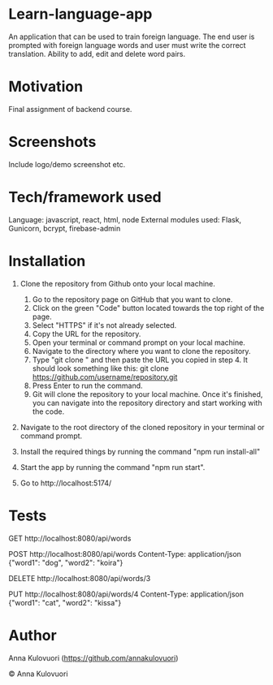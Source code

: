 
# Learn-language-app
An application that can be used to train foreign language. The end user is prompted with foreign language words and user must write the correct translation.
Ability to add, edit and delete word pairs.

# Motivation
Final assignment of backend course.

# Screenshots
Include logo/demo screenshot etc.

# Tech/framework used
Language: javascript, react, html, node
External modules used: Flask, Gunicorn, bcrypt, firebase-admin

# Installation
1. Clone the repository from Github onto your local machine.
    1. Go to the repository page on GitHub that you want to clone.
    2. Click on the green "Code" button located towards the top right of the page.
    3. Select "HTTPS" if it's not already selected.
    4. Copy the URL for the repository.
    5. Open your terminal or command prompt on your local machine.
    6. Navigate to the directory where you want to clone the repository.
    7. Type "git clone " and then paste the URL you copied in step 4. It should look something like this: 
    git clone https://github.com/username/repository.git
    8. Press Enter to run the command.
    9. Git will clone the repository to your local machine. Once it's finished, you can navigate into the repository directory and start working with the code.

2. Navigate to the root directory of the cloned repository in your terminal or command prompt.

3. Install the required things by running the command "npm run install-all"

4. Start the app by running the command "npm run start".

5. Go to http://localhost:5174/

# Tests
GET http://localhost:8080/api/words

POST http://localhost:8080/api/words
Content-Type: application/json
{"word1": "dog", "word2": "koira"}

DELETE http://localhost:8080/api/words/3

PUT http://localhost:8080/api/words/4
Content-Type: application/json
{"word1": "cat", "word2": "kissa"}

# Author
Anna Kulovuori (https://github.com/annakulovuori)

 © Anna Kulovuori

